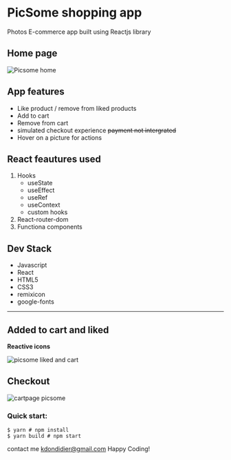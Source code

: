 # PicSome shopping app

Photos E-commerce app built using Reactjs library
## Home page
![Picsome home](https://user-images.githubusercontent.com/18181964/136170650-edee661a-352e-4e0d-a4b9-07ac8ae2f337.PNG)


## App features
- Like product / remove from liked products
- Add to cart
- Remove from cart
- simulated checkout experience ~~payment not intergrated~~
- Hover on a picture for actions

## React feautures used
1. Hooks
	- useState
	- useEffect
	- useRef
	- useContext
	- custom hooks
2. React-router-dom
3. Functiona components

## Dev Stack
- Javascript
- React
- HTML5
- CSS3
- remixicon
- google-fonts
___
## Added to cart and liked
**Reactive icons**

![picsome liked and cart](https://user-images.githubusercontent.com/18181964/136170599-9e7bb248-971c-4c48-8441-b9bc30ccc857.PNG)

## Checkout

![cartpage picsome](https://user-images.githubusercontent.com/18181964/136170681-5aed7eac-f116-491d-a6fe-f640224359a1.PNG)



### Quick start:

```
$ yarn # npm install
$ yarn build # npm start
````

contact me <kdondidier@gmail.com>
Happy Coding!

